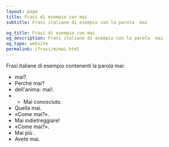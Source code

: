 ```yaml
---
layout: page
title: Frasi di esempio con mai 
subtitle: Frasi italiane di esempio con la parola  mai

og_title: Frasi di esempio con mai 
og_description: Frasi italiane di esempio con la parola  mai
og_type: website
permalink: /frasi/m/mai.html
---
```


Frasi italiane di esempio contenenti la parola mai:


- mai?.
- Perché mai?
- dell'anima: mai!.
- - Mai conosciuto.
- Quella mai.
- «Come mai?».
- Mai indietreggiare!
- «Come mai?».
- Mai più .
- Avete mai.

